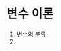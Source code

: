 # 변수 이론  

  1. [변수의 분류](https://github.com/Nighthom/Files/blob/main/Study/C/lesson/%EB%B3%80%EC%88%98%20%EC%9D%B4%EB%A1%A0/%EB%B3%80%EC%88%98%EC%9D%98%20%EB%B6%84%EB%A5%98.md)  
  2. 
